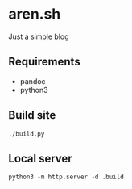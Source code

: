 # aren.sh

Just a simple blog

## Requirements

- pandoc
- python3

## Build site

```
./build.py
```

## Local server

```
python3 -m http.server -d .build
```
